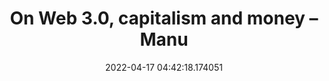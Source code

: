 ---
date: 2022-04-17 04:42:18.174051
link:
  source: web
  source_url: https://roytang.net
  text: On Web 3.0, capitalism and money – Manu
  url: https://manuelmoreale.com/thoughts/on-web-3-0-capitalism-and-money
source: web
syndicated:
- type: mastodon
  url: https://mastodon.technology/users/roytang/statuses/108145576433728779
- type: twitter
  url: https://twitter.com/roytang/status/1515551203815731202/
tags:
- tech-life
title: On Web 3.0, capitalism and money – Manu
---